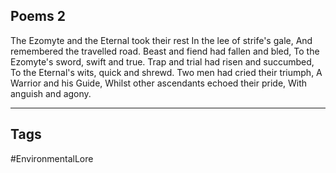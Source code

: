 ## Poems 2
The Ezomyte and the Eternal took their rest
In the lee of strife's gale,
And remembered the travelled road.
Beast and fiend had fallen and bled,
To the Ezomyte's sword, swift and true.
Trap and trial had risen and succumbed,
To the Eternal's wits, quick and shrewd.
Two men had cried their triumph,
A Warrior and his Guide,
Whilst other ascendants echoed their pride,
With anguish and agony.

---
## Tags
#EnvironmentalLore 